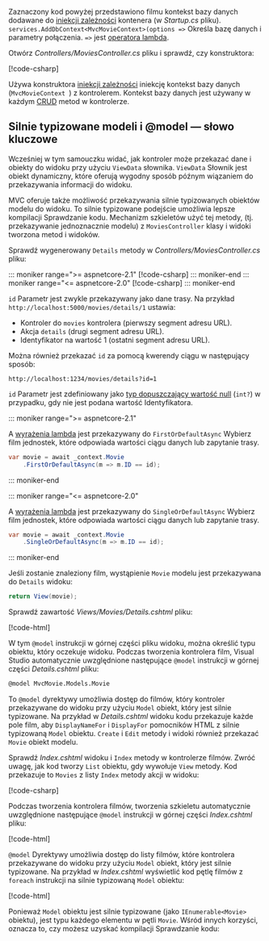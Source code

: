 Zaznaczony kod powyżej przedstawiono filmu kontekst bazy danych dodawane do [iniekcji zależności](xref:fundamentals/dependency-injection) kontenera (w *Startup.cs* pliku). `services.AddDbContext<MvcMovieContext>(options =>` Określa bazę danych i parametry połączenia. `=>` jest [operatora lambda](/dotnet/articles/csharp/language-reference/operators/lambda-operator).

Otwórz *Controllers/MoviesController.cs* pliku i sprawdź, czy konstruktora:

<!-- l.. Make copy of Movies controller because we comment out the initial index method and update it later  -->

[!code-csharp[](~/tutorials/first-mvc-app/start-mvc/sample/MvcMovie/Controllers/MC1.cs?name=snippet_1)] 

Używa konstruktora [iniekcji zależności](xref:fundamentals/dependency-injection) iniekcję kontekst bazy danych (`MvcMovieContext `) z kontrolerem. Kontekst bazy danych jest używany w każdym [CRUD](https://wikipedia.org/wiki/Create,_read,_update_and_delete) metod w kontrolerze.

<a name="strongly-typed-models-keyword-label"></a>
<a name="strongly-typed-models-and-the--keyword"></a>

## <a name="strongly-typed-models-and-the-model-keyword"></a>Silnie typizowane modeli i @model — słowo kluczowe

Wcześniej w tym samouczku widać, jak kontroler może przekazać dane i obiekty do widoku przy użyciu `ViewData` słownika. `ViewData` Słownik jest obiekt dynamiczny, które oferują wygodny sposób późnym wiązaniem do przekazywania informacji do widoku.

MVC oferuje także możliwość przekazywania silnie typizowanych obiektów modelu do widoku. To silnie typizowane podejście umożliwia lepsze kompilacji Sprawdzanie kodu. Mechanizm szkieletów użyć tej metody, (tj. przekazywanie jednoznacznie modelu) z `MoviesController` klasy i widoki tworzona metod i widoków.

Sprawdź wygenerowany `Details` metody w *Controllers/MoviesController.cs* pliku:

::: moniker range=">= aspnetcore-2.1"
[!code-csharp[](~/tutorials/first-mvc-app/start-mvc/sample/MvcMovie21/Controllers/MoviesController.cs?name=snippet_details)]
::: moniker-end
::: moniker range="<= aspnetcore-2.0"
[!code-csharp[](~/tutorials/first-mvc-app/start-mvc/sample/MvcMovie/Controllers/MoviesController.cs?name=snippet_details)]
::: moniker-end


`id` Parametr jest zwykle przekazywany jako dane trasy. Na przykład `http://localhost:5000/movies/details/1` ustawia:

* Kontroler do `movies` kontrolera (pierwszy segment adresu URL).
* Akcja `details` (drugi segment adresu URL).
* Identyfikator na wartość 1 (ostatni segment adresu URL).

Można również przekazać `id` za pomocą kwerendy ciągu w następujący sposób:

`http://localhost:1234/movies/details?id=1`

`id` Parametr jest zdefiniowany jako [typ dopuszczający wartość null](/dotnet/csharp/programming-guide/nullable-types/index) (`int?`) w przypadku, gdy nie jest podana wartość Identyfikatora.



::: moniker range=">= aspnetcore-2.1"

A [wyrażenia lambda](/dotnet/articles/csharp/programming-guide/statements-expressions-operators/lambda-expressions) jest przekazywany do `FirstOrDefaultAsync` Wybierz film jednostek, które odpowiada wartości ciągu danych lub zapytanie trasy.

```csharp
var movie = await _context.Movie
    .FirstOrDefaultAsync(m => m.ID == id);
```
::: moniker-end

::: moniker range="<= aspnetcore-2.0"

A [wyrażenia lambda](/dotnet/articles/csharp/programming-guide/statements-expressions-operators/lambda-expressions) jest przekazywany do `SingleOrDefaultAsync` Wybierz film jednostek, które odpowiada wartości ciągu danych lub zapytanie trasy.

```csharp
var movie = await _context.Movie
    .SingleOrDefaultAsync(m => m.ID == id);
```
::: moniker-end



Jeśli zostanie znaleziony film, wystąpienie `Movie` modelu jest przekazywana do `Details` widoku:

```csharp
return View(movie);
   ```

Sprawdź zawartość *Views/Movies/Details.cshtml* pliku:

[!code-html[](~/tutorials/first-mvc-app/start-mvc/sample/MvcMovie/Views/Movies/DetailsOriginal.cshtml)]

W tym `@model` instrukcji w górnej części pliku widoku, można określić typu obiektu, który oczekuje widoku. Podczas tworzenia kontrolera film, Visual Studio automatycznie uwzględnione następujące `@model` instrukcji w górnej części *Details.cshtml* pliku:

```HTML
@model MvcMovie.Models.Movie
   ```

To `@model` dyrektywy umożliwia dostęp do filmów, który kontroler przekazywane do widoku przy użyciu `Model` obiekt, który jest silnie typizowane. Na przykład w *Details.cshtml* widoku kodu przekazuje każde pole film, aby `DisplayNameFor` i `DisplayFor` pomocników HTML z silnie typizowaną `Model` obiektu. `Create` i `Edit` metody i widoki również przekazać `Movie` obiekt modelu.

Sprawdź *Index.cshtml* widoku i `Index` metody w kontrolerze filmów. Zwróć uwagę, jak kod tworzy `List` obiektu, gdy wywołuje `View` metody. Kod przekazuje to `Movies` z listy `Index` metody akcji w widoku:

[!code-csharp[](~/tutorials/first-mvc-app/start-mvc/sample/MvcMovie/Controllers/MC1.cs?name=snippet_index)]

Podczas tworzenia kontrolera filmów, tworzenia szkieletu automatycznie uwzględnione następujące `@model` instrukcji w górnej części *Index.cshtml* pliku:

<!-- Copy Index.cshtml to IndexOriginal.cshtml -->

[!code-html[](~/tutorials/first-mvc-app/start-mvc/sample/MvcMovie/Views/Movies/IndexOriginal.cshtml?range=1)]

`@model` Dyrektywy umożliwia dostęp do listy filmów, które kontrolera przekazywane do widoku przy użyciu `Model` obiekt, który jest silnie typizowane. Na przykład w *Index.cshtml* wyświetlić kod pętlę filmów z `foreach` instrukcji na silnie typizowaną `Model` obiektu:

[!code-html[](~/tutorials/first-mvc-app/start-mvc/sample/MvcMovie/Views/Movies/IndexOriginal.cshtml?highlight=1,31,34,37,40,43,46-48)]

Ponieważ `Model` obiektu jest silnie typizowane (jako `IEnumerable<Movie>` obiektu), jest typu każdego elementu w pętli `Movie`. Wśród innych korzyści, oznacza to, czy możesz uzyskać kompilacji Sprawdzanie kodu:
